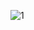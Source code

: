 ![1](https://user-images.githubusercontent.com/77758154/165298298-2fdd1561-03fd-4313-b672-230ed6e6217a.jpg)
